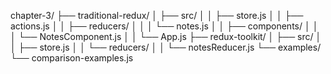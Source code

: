 chapter-3/
├── traditional-redux/
│ ├── src/
│ │ ├── store.js
│ │ ├── actions.js
│ │ ├── reducers/
│ │ │ └── notes.js
│ │ ├── components/
│ │ │ └── NotesComponent.js
│ │ └── App.js
├── redux-toolkit/
│ ├── src/
│ │ ├── store.js
│ │ └── reducers/
│ │ └── notesReducer.js
└── examples/
└── comparison-examples.js
